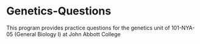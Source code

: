 # Genetics-Questions

This program provides practice questions for the genetics unit of 101-NYA-05 (General Biology I) at John Abbott College
